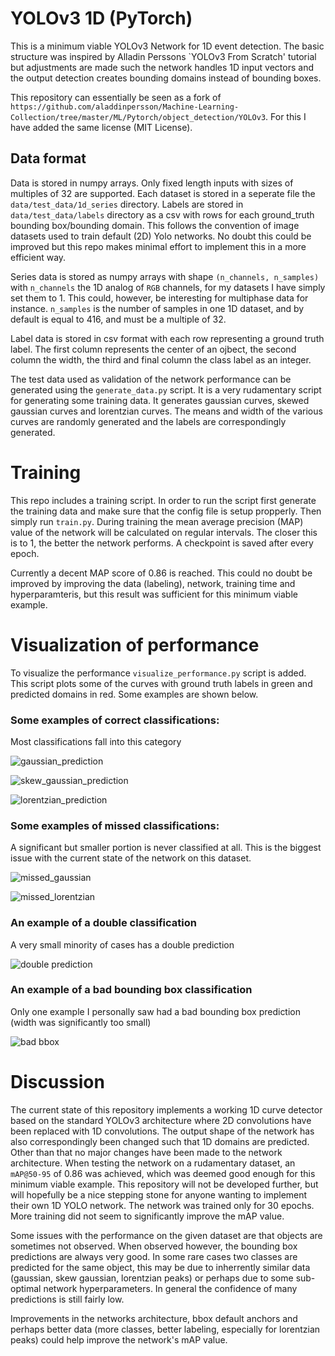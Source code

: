 # YOLOv3 1D (PyTorch)
This is a minimum viable YOLOv3 Network for 1D event detection. The basic structure was inspired by Alladin Perssons `YOLOv3 From Scratch' tutorial but adjustments are made such the network handles 1D input vectors and the output detection creates bounding domains instead of bounding boxes.

This repository can essentially be seen as a fork of `https://github.com/aladdinpersson/Machine-Learning-Collection/tree/master/ML/Pytorch/object_detection/YOLOv3`. For this I have added the same license (MIT License).

## Data format
Data is stored in numpy arrays. Only fixed length inputs with sizes of multiples of 32 are supported. Each dataset is stored in a seperate file the `data/test_data/1d_series` directory. Labels are stored in `data/test_data/labels` directory as a csv with rows for each ground_truth bounding box/bounding domain. This follows the convention of image datasets used to train default (2D) Yolo networks. No doubt this could be improved but this repo makes minimal effort to implement this in a more efficient way.

Series data is stored as numpy arrays with shape `(n_channels, n_samples)` with `n_channels` the 1D analog of `RGB` channels, for my datasets I have simply set them to 1. This could, however, be interesting for multiphase data for instance. `n_samples` is the number of samples in one 1D dataset, and by default is equal to 416, and must be a multiple of 32.

Label data is stored in csv format with each row representing a ground truth label.
The first column represents the center of an ojbect, the second column the width, the third and final column the class label as an integer.

The test data used as validation of the network performance can be generated using the `generate_data.py` script. It is a very rudamentary script for generating some training data. It generates gaussian curves, skewed gaussian curves and lorentzian curves. The means and width of the various curves are randomly generated and the labels are correspondingly generated.

# Training
This repo includes a training script. In order to run the script first generate the training data and make sure that the config file is setup propperly. Then simply run `train.py`. During training the mean average precision (MAP) value of the network will be calculated on regular intervals. The closer this is to 1, the better the network performs. A checkpoint is saved after every epoch.

Currently a decent MAP score of 0.86 is reached. This could no doubt be improved by improving the data (labeling), network, training time and hyperparamteris, but this result was sufficient for this minimum viable example.

# Visualization of performance
To visualize the performance `visualize_performance.py` script is added. This script
plots some of the curves with ground truth labels in green and predicted domains in red. Some examples are shown below.

### Some examples of correct classifications:

Most classifications fall into this category

![gaussian_prediction](figures/gaussian_detection.png)

![skew_gaussian_prediction](figures/skew_gaussian_detection.png)

![lorentzian_prediction](figures/lorentzian_detection.png)

### Some examples of missed classifications:

A significant but smaller portion is never classified at all. This is the biggest
issue with the current state of the network on this dataset.

![missed_gaussian](figures/missed_gaussian.png)

![missed_lorentzian](figures/missed_lorentzian.png)

### An example of a double classification

A very small minority of cases has a double prediction

![double prediction](figures/double_prediction.png)

### An example of a bad bounding box classification

Only one example I personally saw had a bad bounding box prediction (width was significantly too small)

![bad bbox](figures/rare_bad_bbox.png)


# Discussion
The current state of this repository implements a working 1D curve detector based on
the standard YOLOv3 architecture where 2D convolutions have been replaced with 1D convolutions. The output shape of the network has also correspondingly been changed such that 1D domains are predicted. Other than that no major changes have been made to the network architecture. When testing the network on a rudamentary dataset, an `mAP@50-95` of 0.86 was achieved, which was deemed good enough for this minimum viable example. This repository will not be developed further, but will hopefully be a nice stepping stone for anyone wanting to implement their own 1D YOLO network. The network was trained only for 30 epochs. More training did not seem to significantly improve
the mAP value.

Some issues with the performance on the given dataset are that objects are sometimes not observed. When observed however, the bounding box predictions are always very good. In some rare cases two classes are predicted for the same object, this may be due to inherrently similar data (gaussian, skew gaussian, lorentzian peaks) or perhaps due to some sub-optimal network hyperparameters. In general the confidence of many predictions is still fairly low.

Improvements in the networks architecture, bbox default anchors and perhaps better data (more classes, better labeling, especially for lorentzian peaks) could help improve the network's mAP value.
